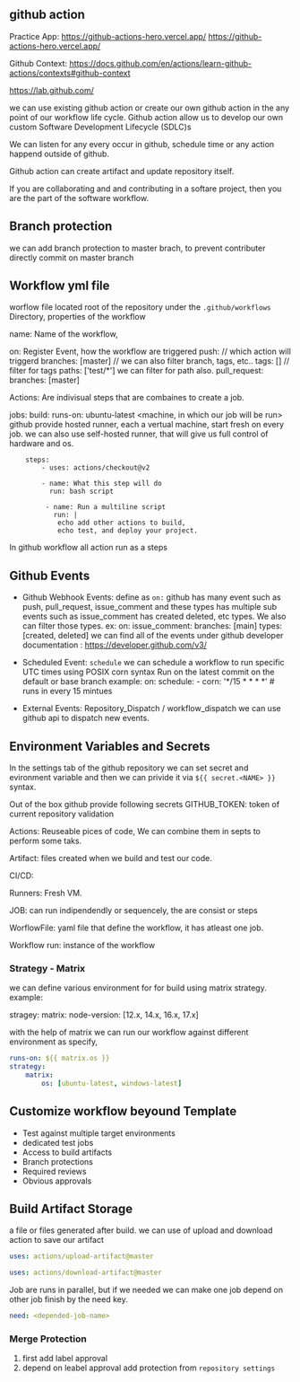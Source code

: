 ## github action 

Practice App: https://github-actions-hero.vercel.app/
                https://github-actions-hero.vercel.app/

Github Context: https://docs.github.com/en/actions/learn-github-actions/contexts#github-context

https://lab.github.com/


we can use existing github action or create our own github action in the any point of our workflow life cycle. Github action allow us to develop our own custom Software Development Lifecycle (SDLC)s

We can listen for any every occur in github, schedule time or any action happend outside of github.


Github action can create artifact and update repository itself. 




If you are collaborating and and contributing in a softare project, then you are the part of the software workflow.




## Branch protection 
we can add branch protection to master brach, to prevent contributer directly commit on master branch




## Workflow yml file  
worflow file located root of the repository under the `.github/workflows` Directory, properties of the workflow


name: Name of the workflow, 

on: Register Event, how the workflow are triggered
	push: // which action will triggerd
		branches: [master] // we can also filter branch, tags, etc..
		tags: [] // filter for tags
		paths: ['test/*'] we can filter for path also. 
	pull_request: 
		branches: [master]


Actions: Are indivisual steps that are combaines to create a job. 

jobs: 
	build: <what we are doing>
		runs-on: ubuntu-latest <machine, in which our job will be run>
					github provide hosted runner, each a vertual machine, start fresh on every
					job. we can also use self-hosted runner, that will give us full control of 
					hardware and os.

		steps:
			- uses: actions/checkout@v2

			- name: What this step will do
			  run: bash script 

			 - name: Run a multiline script 
			   run: |
			   	echo add other actions to build,
			   	echo test, and deploy your project.


In github workflow all action run as a steps

## Github Events
- Github Webhook Events: define as `on:` github has many event such as push, pull_request, issue_comment and these types has multiple sub events such as issue_comment has created deleted, etc types. We also can filter those types. ex:
	on: 
		issue_comment: 
			branches: [main]
			types: [created, deleted] 
we can find all of the events under github developer documentation : https://developer.github.com/v3/


- Scheduled Event: `schedule`
	we can schedule a workflow to run specific UTC times using POSIX corn syntax
	Run on the latest commit on the default or base branch
	example: 
	on: 
		schedule: 
			- corn: '*/15 * * * *' # runs in every 15 mintues

- External Events: Repository_Dispatch / workflow_dispatch
	we can use github api to dispatch new events. 



## Environment Variables and Secrets 
In the settings tab of the github repository we can set secret and evironment variable and then we can privide it via `${{ secret.<NAME> }}` syntax.

Out of the box github provide following secrets
GITHUB_TOKEN: token of current repository validation


Actions: 
Reuseable pices of code, 
We can combine them in septs to perform some taks.


Artifact: 
files created when we build and test our code. 

CI/CD: 

Runners: Fresh VM. 

JOB: can run indipendendly or sequencely, the are consist or steps 

WorflowFile: yaml file that define the workflow, it has atleast one job.

Workflow run: instance of the workflow


### Strategy - Matrix 
we can define various environment for for build using matrix strategy. example: 

stragey: 
	matrix: 
		node-version: [12.x, 14.x, 16.x, 17.x]

with the help of matrix we can run our workflow against different environment as specify, 

```yml
runs-on: ${{ matrix.os }}
strategy: 
    matrix: 
        os: [ubuntu-latest, windows-latest]
```
## Customize workflow beyound Template
- Test against multiple target environments
- dedicated test jobs
- Access to build artifacts
- Branch protections
- Required reviews
- Obvious approvals 



## Build Artifact Storage
a file or files generated after build. we can use of upload and download action to save our artifact

```yaml
uses: actions/upload-artifact@master
```

```yaml
uses: actions/download-artifact@master
```
Job are runs in parallel, but if we needed we can make one job depend on other job finish by the need key. 

```yaml
need: <depended-job-name>
```


### Merge Protection
1. first add label approval
2. depend on leabel approval add protection from `repository settings`




